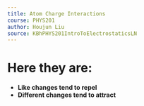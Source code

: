 ```yaml
---
title: Atom Charge Interactions
course: PHYS201
author: Houjun Liu
source: KBhPHYS201IntroToElectrostaticsLN
---
```



# Here they are:

* **Like changes tend to repel**
* **Different changes tend to attract**
